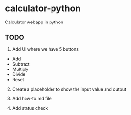 # calculator-python
Calculator webapp in python

## TODO
1. Add UI where we have 5 buttons
- Add
- Subtract
- Multiply
- Divide
- Reset

2. Create a placeholder to show the input value and output

3. Add how-to.md file

4. Add status check
